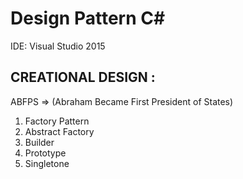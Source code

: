 # Design Pattern C#

IDE: Visual Studio 2015

CREATIONAL DESIGN :
----------------------
ABFPS => (Abraham Became First President of States) 

1. Factory Pattern
2. Abstract Factory
3. Builder
4. Prototype
5. Singletone
